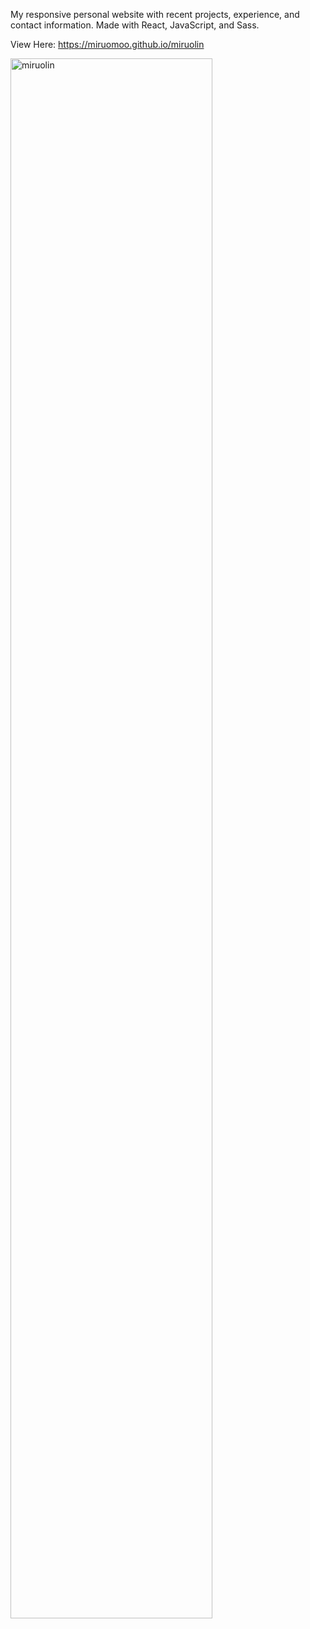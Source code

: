 My responsive personal website with recent projects, experience, and contact information. Made with React, JavaScript, and Sass.

View Here:
https://miruomoo.github.io/miruolin

<img src="./screencaps/miruolin.JPG" alt="miruolin" width="80%"/>
